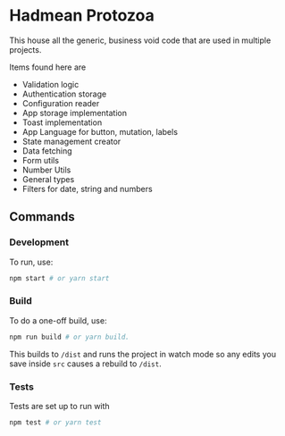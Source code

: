 # Hadmean Protozoa

This house all the generic, business void code that are used in multiple projects.

Items found here are
 - Validation logic
 - Authentication storage
 - Configuration reader
 - App storage implementation
 - Toast implementation
 - App Language for button, mutation, labels
 - State management creator
 - Data fetching 
 - Form utils
 - Number Utils
 - General types
 - Filters for date, string and numbers

## Commands
### Development

To run, use:

```bash
npm start # or yarn start
```


### Build

To do a one-off build, use:

```bash
npm run build # or yarn build.
```

This builds to `/dist` and runs the project in watch mode so any edits you save inside `src` causes a rebuild to `/dist`.


### Tests

Tests are set up to run with 

```bash
npm test # or yarn test
```

